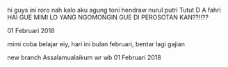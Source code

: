 hi guys ini roro
nah kalo aku agung
toni
hendraw
nurul
putri
Tutut D A
fahri
HAI GUE MIMI
LO YANG NGOMONGIN GUE DI PEROSOTAN KAN??!!??

01 Februari 2018

mimi coba belajar eiy, hari ini bulan februari, bentar lagi gajian


new branch
Assalamualaikum wr wb
01 Februari 2018

